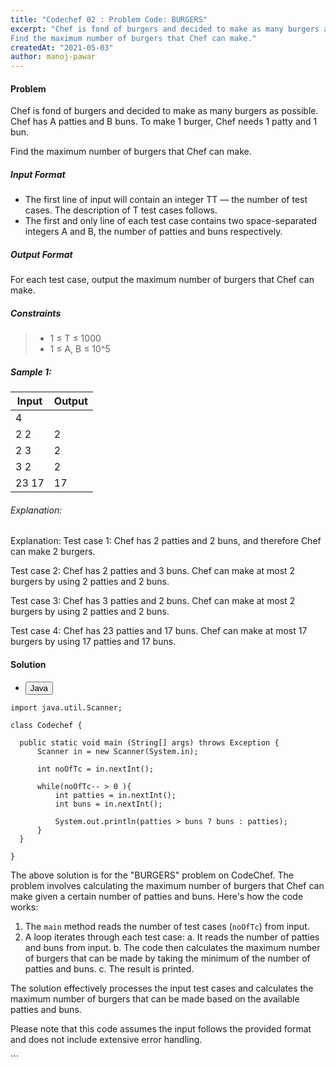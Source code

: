 ```yaml
---
title: "Codechef 02 : Problem Code: BURGERS"
excerpt: "Chef is fond of burgers and decided to make as many burgers as possible. Chef has A patties and B buns. To make 1 burger, Chef needs 1 patty and 1 bun.
Find the maximum number of burgers that Chef can make."
createdAt: "2021-05-03"
author: manoj-pawar
---
```


#### Problem

Chef is fond of burgers and decided to make as many burgers as possible. Chef has A patties and B buns. To make 1 burger, Chef needs 1 patty and 1 bun.

Find the maximum number of burgers that Chef can make.

##### Input Format

-   The first line of input will contain an integer TT — the number of test cases. The description of T test cases follows.
-   The first and only line of each test case contains two space-separated integers A and B, the number of patties and buns respectively.

##### Output Format

For each test case, output the maximum number of burgers that Chef can make.

##### Constraints

> -   1 ≤ T ≤ 1000
> -   1 ≤ A, B ≤ 10^5

##### Sample 1:

| Input | Output |
| ----- | ------ |
| 4     |        |
| 2 2   | 2      |
| 2 3   | 2      |
| 3 2   | 2      |
| 23 17 | 17     |

###### Explanation:

Explanation:
Test case 1: Chef has 2 patties and 2 buns, and therefore Chef can make 2 burgers.

Test case 2: Chef has 2 patties and 3 buns. Chef can make at most 2 burgers by using 2 patties and 2 buns.

Test case 3: Chef has 3 patties and 2 buns. Chef can make at most 2 burgers by using 2 patties and 2 buns.

Test case 4: Chef has 23 patties and 17 buns. Chef can make at most 17 burgers by using 17 patties and 17 buns.

#### Solution

<ul class="nav nav-tabs" id="myTab" role="tablist">
  <li class="nav-item" role="presentation">
    <button class="nav-link active" id="home-tab" data-bs-toggle="tab" data-bs-target="#home" type="button" role="tab" aria-controls="home" aria-selected="true">Java</button>
  </li>
</ul>
<div class="tab-content" id="myTabContent">
  <div class="tab-pane fade show active" id="home" role="tabpanel" aria-labelledby="home-tab">
  
  ```java[class="line-numbers"]
import java.util.Scanner;

class Codechef {

    public static void main (String[] args) throws Exception {
        Scanner in = new Scanner(System.in);

        int noOfTc = in.nextInt();

        while(noOfTc-- > 0 ){
            int patties = in.nextInt();
            int buns = in.nextInt();

            System.out.println(patties > buns ? buns : patties);
        }
    }

}

```

The above solution is for the "BURGERS" problem on CodeChef. The problem involves calculating the maximum number of burgers that Chef can make given a certain number of patties and buns. Here's how the code works:

1. The `main` method reads the number of test cases (`noOfTc`) from input.
2. A loop iterates through each test case:
   a. It reads the number of patties and buns from input.
   b. The code then calculates the maximum number of burgers that can be made by taking the minimum of the number of patties and buns.
   c. The result is printed.

The solution effectively processes the input test cases and calculates the maximum number of burgers that can be made based on the available patties and buns.

Please note that this code assumes the input follows the provided format and does not include extensive error handling.
</div>
</div>
```
